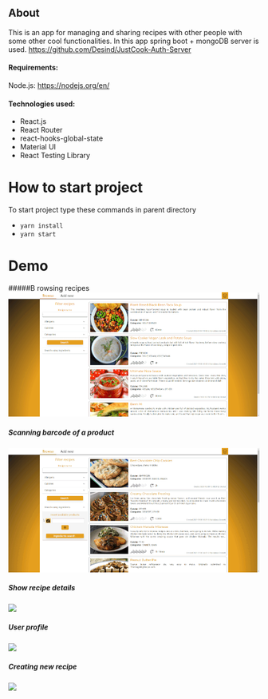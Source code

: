 ## About

This is an app for managing and sharing recipes with other people with some other cool functionalities.
In this app spring boot + mongoDB server is used. https://github.com/Desind/JustCook-Auth-Server
#### Requirements:
Node.js:
https://nodejs.org/en/

#### Technologies used:
- React.js
- React Router
- react-hooks-global-state
- Material UI
- React Testing Library



# How to start project

To start project type these commands in parent directory
* `yarn install`
* `yarn start`


# Demo
#####B rowsing recipes
![](./demo/browse.gif)

##### Scanning barcode of a product
![](./demo/scan.gif)

##### Show recipe details
![](./demo/details.gif)

##### User profile
![](https://i.imgur.com/7PgBCE0.gif)

##### Creating new recipe
![](https://i.imgur.com/QmjpkJk.gif)



